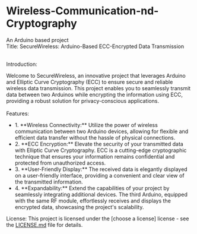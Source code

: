 # Wireless-Communication-nd-Cryptography
An Arduino based project
<br>
Title: SecureWireless: Arduino-Based ECC-Encrypted Data Transmission
</br>

<br>
Introduction:

Welcome to SecureWireless, an innovative project that leverages Arduino and Elliptic Curve Cryptography (ECC) to ensure secure and reliable wireless data transmission. This project enables you to seamlessly transmit data between two Arduinos while encrypting the information using ECC, providing a robust solution for privacy-conscious applications.
</br>
<br>
Features:
<ul>
<li>
1. **Wireless Connectivity:** Utilize the power of wireless communication between two Arduino devices, allowing for flexible and efficient data transfer without the hassle of physical connections.</li>
<li>
2. **ECC Encryption:** Elevate the security of your transmitted data with Elliptic Curve Cryptography. ECC is a cutting-edge cryptographic technique that ensures your information remains confidential and protected from unauthorized access.</li>
<li>
3. **User-Friendly Display:** The received data is elegantly displayed on a user-friendly interface, providing a convenient and clear view of the transmitted information.</li>
<li>
4. **Expandability:** Extend the capabilities of your project by seamlessly integrating additional devices. The third Arduino, equipped with the same RF module, effortlessly receives and displays the encrypted data, showcasing the project's scalability.
</li>
</ul>


License:
This project is licensed under the [choose a license] license - see the [LICENSE.md](LICENSE.md) file for details.
